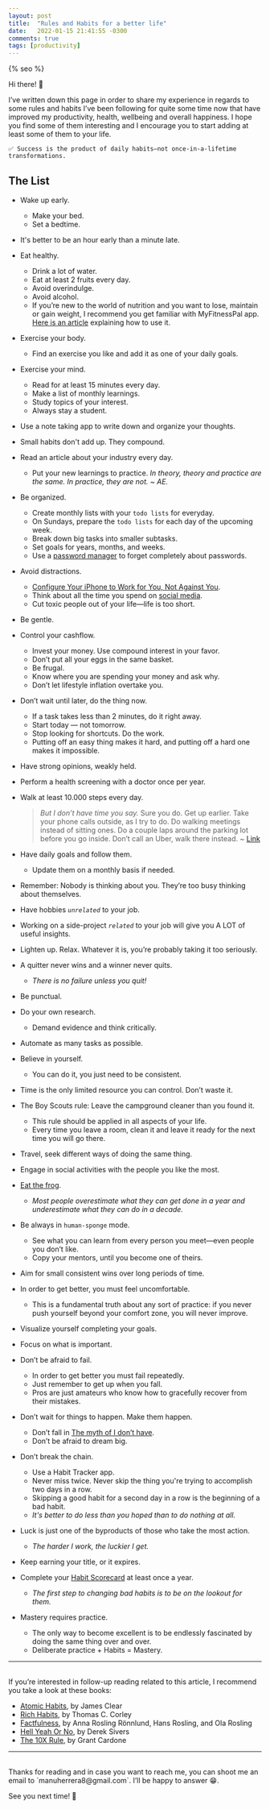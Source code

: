 ```yaml
---
layout: post
title:  "Rules and Habits for a better life"
date:   2022-01-15 21:41:55 -0300
comments: true
tags: [productivity]
---
```


{% seo %}

Hi there! 👋

I’ve written down this page in order to share my experience in regards to some rules and habits I’ve been following for quite some time now that have improved my productivity, health, wellbeing and overall happiness. I hope you find some of them interesting and I encourage you to start adding at least some of them to your life.

```
✅ Success is the product of daily habits—not once-in-a-lifetime 
transformations.
```

## The List

- Wake up early.
    - Make your bed.
    - Set a bedtime.
- It's better to be an hour early than a minute late.
- Eat healthy.
    - Drink a lot of water.
    - Eat at least 2 fruits every day.
    - Avoid overindulge.
    - Avoid alcohol.
    - If you’re new to the world of nutrition and you want to lose, maintain or gain weight, I recommend you get familiar with MyFitnessPal app. [Here is an article](https://medium.com/trit1dtech/how-to-set-up-myfitnesspal-to-calculate-your-calories-and-macros-710f31361e40) explaining how to use it.
- Exercise your body.
    - Find an exercise you like and add it as one of your daily goals.
- Exercise your mind.
    - Read for at least 15 minutes every day.
    - Make a list of monthly learnings.
    - Study topics of your interest.
    - Always stay a student.
- Use a note taking app to write down and organize your thoughts.
- Small habits don't add up. They compound.
- Read an article about your industry every day.
    - Put your new learnings to practice.
    *In theory, theory and practice are the same. In practice, they are not. ~ AE.*
- Be organized.
    - Create monthly lists with your `todo lists` for everyday.
    - On Sundays, prepare the `todo lists` for each day of the upcoming week.
    - Break down big tasks into smaller subtasks.
    - Set goals for years, months, and weeks.
    - Use a [password manager](https://www.cnet.com/tech/services-and-software/lastpass-vs-1password-which-password-manager-is-best-for-you/) to forget completely about passwords.
- Avoid distractions.
    - [Configure Your iPhone to Work for You, Not Against You](https://betterhumans.pub/how-to-set-up-your-iphone-for-productivity-focus-and-your-own-longevity-bb27a68cc3d8).
    - Think about all the time you spend on [social media](https://durmonski.com/life-advice/reasons-to-quit-social-media/).
    - Cut toxic people out of your life—life is too short.
- Be gentle.
- Control your cashflow.
    - Invest your money. Use compound interest in your favor.
    - Don’t put all your eggs in the same basket.
    - Be frugal.
    - Know where you are spending your money and ask why.
    - Don’t let lifestyle inflation overtake you.
- Don’t wait until later, do the thing now.
    - If a task takes less than 2 minutes, do it right away.
    - Start today — not tomorrow.
    - Stop looking for shortcuts. Do the work.
    - Putting off an easy thing makes it hard, and putting off a hard one makes it impossible.
- Have strong opinions, weakly held.
- Perform a health screening with a doctor once per year.
- Walk at least 10.000 steps every day.
    
    > *But I don’t have time you say.* Sure you do. Get up earlier. Take your phone calls outside, as I try to do. Do walking meetings instead of sitting ones. Do a couple laps around the parking lot before you go inside. Don’t call an Uber, walk there instead. ~ [Link](https://ryanholiday.net/benefits-of-walking/)
    > 
- Have daily goals and follow them.
    - Update them on a monthly basis if needed.
- Remember: Nobody is thinking about you. They’re too busy thinking about themselves.
- Have hobbies *`unrelated`* to your job.
- Working on a side-project *`related`* to your job will give you A LOT of useful insights.
- Lighten up. Relax. Whatever it is, you’re probably taking it too seriously.
- A quitter never wins and a winner never quits.
    - *There is no failure unless you quit!*
- Be punctual.
- Do your own research.
    - Demand evidence and think critically.
- Automate as many tasks as possible.
- Believe in yourself.
    - You can do it, you just need to be consistent.
- Time is the only limited resource you can control. Don’t waste it.
- The Boy Scouts rule: Leave the campground cleaner than you found it.
    - This rule should be applied in all aspects of your life.
    - Every time you leave a room, clean it and leave it ready for the next time you will go there.
- Travel, seek different ways of doing the same thing.
- Engage in social activities with the people you like the most.
- [Eat the frog](https://todoist.com/productivity-methods/eat-the-frog).
    - *Most people overestimate what they can get done in a year and underestimate what they can do in a decade.*
- Be always in `human-sponge` mode.
    - See what you can learn from every person you meet—even people you don’t like.
    - Copy your mentors, until you become one of theirs.
- Aim for small consistent wins over long periods of time.
- In order to get better, you must feel uncomfortable.
    - This is a fundamental truth about any sort of practice: if you never push yourself beyond your comfort zone, you will never improve.
- Visualize yourself completing your goals.
- Focus on what is important.
- Don’t be afraid to fail.
    - In order to get better you must fail repeatedly.
    - Just remember to get up when you fall.
    - Pros are just amateurs who know how to gracefully recover from their mistakes.
- Don’t wait for things to happen. Make them happen.
    - Don’t fall in [The myth of I don’t have](https://www.youtube.com/watch?v=AFhPq_0OefE).
    - Don’t be afraid to dream big.
- Don’t break the chain.
    - Use a Habit Tracker app.
    - Never miss twice. Never skip the thing you're trying to accomplish two days in a row.
    - Skipping a good habit for a second day in a row is the beginning of a bad habit.
    - *It's better to do less than you hoped than to do nothing at all.*
- Luck is just one of the byproducts of those who take the most action.
    - *The harder I work, the luckier I get.*
- Keep earning your title, or it expires.
- Complete your [Habit Scorecard](https://jamesclear.com/habits-scorecard) at least once a year.
    - *The first step to changing bad habits is to be on the lookout for them.*
- Mastery requires practice.
    - The only way to become excellent is to be endlessly fascinated by doing the same thing over and over.
    - Deliberate practice + Habits = Mastery.

----
<br>
If you’re interested in follow-up reading related to this article, I recommend you take a look at these books:

- [Atomic Habits](https://jamesclear.com/atomic-habits), by James Clear
- [Rich Habits](https://www.amazon.com/Rich-Habits-Success-Wealthy-Individuals/dp/1934938939), by Thomas C. Corley
- [Factfulness](https://www.amazon.com/Factfulness-Reasons-World-Things-Better/dp/1250107814), by Anna Rosling Rönnlund, Hans Rosling, and Ola Rosling
- [Hell Yeah Or No](https://sive.rs/n), by Derek Sivers
- [The 10X Rule](https://www.amazon.com/10X-Rule-Difference-Between-Success/dp/0470627603), by Grant Cardone

---
<br>
Thanks for reading and in case you want to reach me, you can shoot me an email to `manuherrera8@gmail.com`. I’ll be happy to answer 😁.

See you next time! 👋